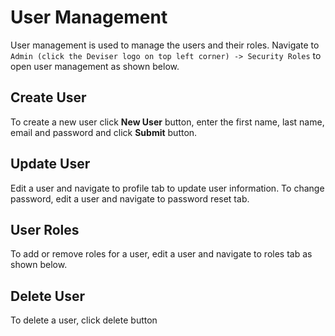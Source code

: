 # User Management
User management is used to manage the users and their roles. Navigate to `Admin (click the Deviser logo on top left corner) -> Security Roles` to open user management as shown below.

## Create User
To create a new user click **New User** button, enter the first name, last name, email and password and click **Submit** button.

## Update User
Edit a user and navigate to profile tab to update user information. To change password, edit a user and navigate to password reset tab.

## User Roles
To add or remove roles for a user, edit a user and navigate to roles tab as shown below.

## Delete User
To delete a user, click delete button